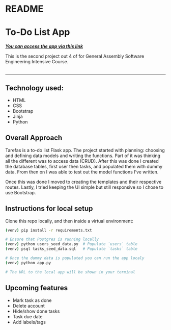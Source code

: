 # README

# To-Do List App

[**_You can access the app via this link_**](https://project2-ukq4.onrender.com/)

This is the second project out 4 of for General Assembly Software Engineering Intensive Course.
<br/>
<br/>

---

## Technology used:

- HTML
- CSS
- Bootstrap
- Jinja
- Python

## Overall Approach

Tarefas is a to-do list Flask app. The project started with planning: choosing and defining data models and writing the functions. Part of it was thinking all the different was to access data (CRUD). After this was done I created the database tables, first user then tasks, and populated them with dummy data. From then on I was able to test out the model functions I’ve written.

Once this was done I moved to creating the templates and their respective routes. Lastly, I tried keeping the UI simple but still responsive so I chose to use Bootstrap.

## Instructions for local setup

Clone this repo locally, and then inside a virtual environment:

```bash
(venv) pip install -r requirements.txt

# Ensure that Postgres is running locally
(venv) python users_seed_data.py  # Populate `users` table
(venv) psql tasks_seed_data.sql   # Populate `tasks` table

# Once the dummy data is populated you can run the app localy
(venv) python app.py

# The URL to the local app will be shown in your terminal

```

## Upcoming features

- Mark task as done
- Delete account
- Hide/show done tasks
- Task due date
- Add labels/tags
